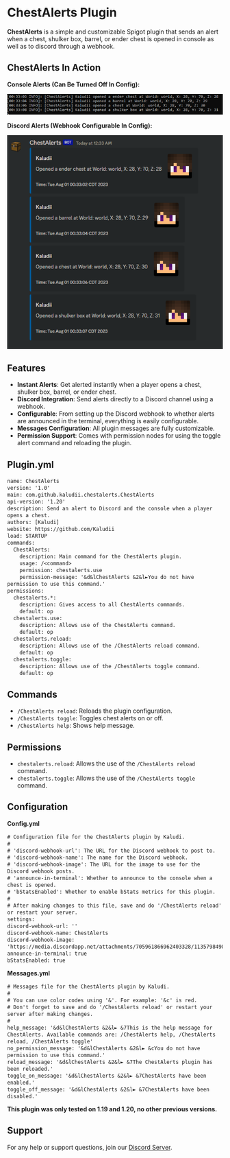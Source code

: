 
# ChestAlerts Plugin

**ChestAlerts** is a simple and customizable Spigot plugin that sends an alert when a chest, shulker box, barrel, or ender chest is opened in console as well as to discord through a webhook.

## ChestAlerts In Action

**Console Alerts (Can Be Turned Off In Config):**

![console-alerts](https://github.com/Kaludii/ChestAlerts/blob/main/images/console-alert.png?raw=true)

**Discord Alerts (Webhook Configurable In Config):**

![webhook-alerts](https://github.com/Kaludii/ChestAlerts/blob/main/images/webhook-alert.png?raw=true)

## Features

-   **Instant Alerts**: Get alerted instantly when a player opens a chest, shulker box, barrel, or ender chest.
-   **Discord Integration**: Send alerts directly to a Discord channel using a webhook.
-   **Configurable**: From setting up the Discord webhook to whether alerts are announced in the terminal, everything is easily configurable.
-   **Messages Configuration**: All plugin messages are fully customizable.
-   **Permission Support**: Comes with permission nodes for using the toggle alert command and reloading the plugin.

## Plugin.yml

    name: ChestAlerts
    version: '1.0'
    main: com.github.kaludii.chestalerts.ChestAlerts
    api-version: '1.20'
    description: Send an alert to Discord and the console when a player opens a chest.
    authors: [Kaludi]
    website: https://github.com/Kaludii
    load: STARTUP
    commands:
      ChestAlerts:
        description: Main command for the ChestAlerts plugin.
        usage: /<command>
        permission: chestalerts.use
        permission-message: '&d&lChestAlerts &2&l►You do not have permission to use this command.'
    permissions:
      chestalerts.*:
        description: Gives access to all ChestAlerts commands.
        default: op
      chestalerts.use:
        description: Allows use of the ChestAlerts command.
        default: op
      chestalerts.reload:
        description: Allows use of the /ChestAlerts reload command.
        default: op
      chestalerts.toggle:
        description: Allows use of the /ChestAlerts toggle command.
        default: op

## Commands

-   `/ChestAlerts reload`: Reloads the plugin configuration.
-   `/ChestAlerts toggle`: Toggles chest alerts on or off.
-   `/ChestAlerts help`: Shows help message.

## Permissions

-   `chestalerts.reload`: Allows the use of the `/ChestAlerts reload` command.
-   `chestalerts.toggle`: Allows the use of the `/ChestAlerts toggle` command.

## Configuration

**Config.yml**

    # Configuration file for the ChestAlerts plugin by Kaludi.
    #
    # 'discord-webhook-url': The URL for the Discord webhook to post to.
    # 'discord-webhook-name': The name for the Discord webhook.
    # 'discord-webhook-image': The URL for the image to use for the Discord webhook posts.
    # 'announce-in-terminal': Whether to announce to the console when a chest is opened.
    # 'bStatsEnabled': Whether to enable bStats metrics for this plugin.
    #
    # After making changes to this file, save and do '/ChestAlerts reload' or restart your server.
    settings:
    discord-webhook-url: ''
    discord-webhook-name: ChestAlerts
    discord-webhook-image: 'https://media.discordapp.net/attachments/705961866962403328/1135798490417610792/chest.png'
    announce-in-terminal: true
    bStatsEnabled: true

**Messages.yml**

    # Messages file for the ChestAlerts plugin by Kaludi.
    #
    # You can use color codes using '&'. For example: '&c' is red.
    # Don't forget to save and do '/ChestAlerts reload' or restart your server after making changes.
    #
    help_message: '&d&lChestAlerts &2&l► &7This is the help message for ChestAlerts. Available commands are: /ChestAlerts help, /ChestAlerts reload, /ChestAlerts toggle'
    no_permission_message: '&d&lChestAlerts &2&l► &cYou do not have permission to use this command.'
    reload_message: '&d&lChestAlerts &2&l► &7The ChestAlerts plugin has been reloaded.'
    toggle_on_message: '&d&lChestAlerts &2&l► &7ChestAlerts have been enabled.'
    toggle_off_message: '&d&lChestAlerts &2&l► &7ChestAlerts have been disabled.'

**This plugin was only tested on 1.19 and 1.20, no other previous versions.**

## Support

For any help or support questions, join our [Discord Server](https://discord.gg/ckh7Cvh8).

